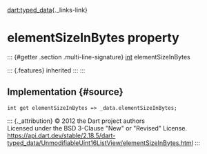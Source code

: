 [dart:typed\_data](../../dart-typed_data/dart-typed_data-library){._links-link}

elementSizeInBytes property
===========================

::: {#getter .section .multi-line-signature}
[int](../../dart-core/int-class) elementSizeInBytes

::: {.features}
inherited
:::
:::

Implementation {#source}
--------------

``` {.language-dart data-language="dart"}
int get elementSizeInBytes => _data.elementSizeInBytes;
```

::: {._attribution}
© 2012 the Dart project authors\
Licensed under the BSD 3-Clause \"New\" or \"Revised\" License.\
<https://api.dart.dev/stable/2.18.5/dart-typed_data/UnmodifiableUint16ListView/elementSizeInBytes.html>
:::
